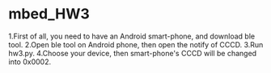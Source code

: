 # mbed_HW3
1.First of all, you need to have an Android smart-phone, and download ble tool.
2.Open ble tool on Android phone, then open the notify of CCCD.
3.Run hw3.py.
4.Choose your device, then smart-phone's CCCD will be changed into 0x0002.
